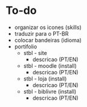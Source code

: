 To-do
=====


- organizar os icones (skills)
- traduzir para o PT-BR
- colocar bandeiras (idioma) 
- portifolio
    - stbl - site
        - descricao (PT/EN)
    - stbl - moodle (install)
        - descricao (PT/EN)
    - stbl - loja (install)
        - descricao (PT/EN)
    - stbl - biblivre (install)
        - descricao (PT/EN)


